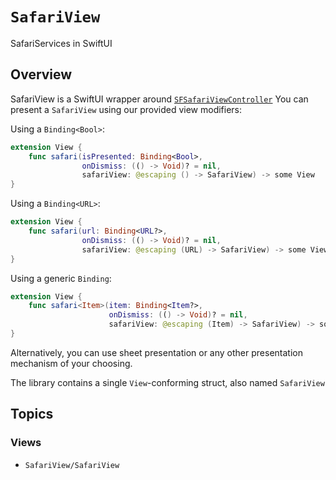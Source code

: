 # ``SafariView``

SafariServices in SwiftUI

## Overview

SafariView is a SwiftUI wrapper around [`SFSafariViewController`](https://developer.apple.com/documentation/safariservices/sfsafariviewcontroller) You can present a `SafariView` using our provided view modifiers:

Using a `Binding<Bool>`:

```swift
extension View {
    func safari(isPresented: Binding<Bool>,
                onDismiss: (() -> Void)? = nil,
                safariView: @escaping () -> SafariView) -> some View
}
```

Using a `Binding<URL>`:

```swift
extension View {
    func safari(url: Binding<URL?>,
                onDismiss: (() -> Void)? = nil,
                safariView: @escaping (URL) -> SafariView) -> some View
}
```

Using a generic `Binding`:

```swift
extension View {
    func safari<Item>(item: Binding<Item?>,
                      onDismiss: (() -> Void)? = nil,
                      safariView: @escaping (Item) -> SafariView) -> some View where Item: Identifiable
}
```

Alternatively, you can use sheet presentation or any other presentation mechanism of your choosing.

The library contains a single `View`-conforming struct, also named `SafariView`

## Topics

### Views

- ``SafariView/SafariView``
